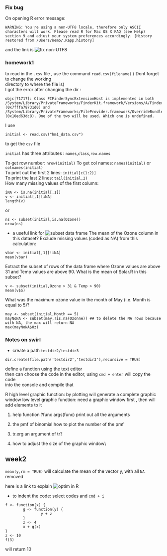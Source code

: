 ### Fix bug
On opening R 
error message: 
```
WARNING: You're using a non-UTF8 locale, therefore only ASCII characters will work. Please read R for Mac OS X FAQ (see Help) section 9 and adjust your system preferences accordingly. [History restored from /Users/nemo/.Rapp.history]
```

and the link is ![fix non-UTF8](https://stackoverflow.com/questions/9689104/installing-r-on-mac-warning-messages-setting-lc-ctype-failed-using-c)



### homework1

to read in the `.csv` file , use the command `read.csv(filename)` ( Dont forget to change the working  
directory to where the file is)  
I got the error after changing the dir  :
```
objc[71717]: Class FIFinderSyncExtensionHost is implemented in both /System/Library/PrivateFrameworks/FinderKit.framework/Versions/A/FinderKit (0x7fffa78731d0) and /System/Library/PrivateFrameworks/FileProvider.framework/OverrideBundles/FinderSyncCollaborationFileProviderOverride.bundle/Contents/MacOS/FinderSyncCollaborationFileProviderOverride (0x10ed63dc8). One of the two will be used. Which one is undefined.
```
I use 
```
initial <- read.csv("hm1_data.csv")
```  
to get the `csv` file  

`initial` has three attributes : `names`,`class`,`row.names`  

To get row number:  `nrow(initial)`
To get col names: `names(initial)` or `colnames(initial)`  
To print out the first 2 lines: `initial[c(1:2)]`  
To print the last 2 lines: `tail(initial,2)`  
How many missing values of the first column: 
```
iNA <- is.na(initial[,1])
v <- initial[,1][iNA]
length(v)
```  
or 
```
ns <- subset(initial,is.na(Ozone))
nrow(ns)
```
* a useful link for ![subset data frame](https://www.r-bloggers.com/5-ways-to-subset-a-data-frame-in-r/)
The mean of the Ozone column in this dataset? Exclude missing values (coded as NA) from this calculation:  
```
vbar <- initial[,1][!iNA] 
mean(vbar)
```

Extract the subset of rows of the data frame where Ozone values are above 31 and Temp values are above 90. What is the mean of Solar.R in this subset?  
```
v <- subset(initial,Ozone > 31 & Temp > 90)
mean(v$S)
```

What was the maximum ozone value in the month of May (i.e. Month is equal to 5)?
```
may <- subset(initial,Month == 5)
mayNoNA <- subset(may,!is.na(Ozonne)) ## to delete the NA rows because with NA, the max will return NA
max(mayNoNA$Oz)
```




### Notes on swirl
* create a path `testdir2/testdir3`
```
dir.create(file.path('testdir2','testdir3'),recursive = TRUE)
```


define a function using the text editor  
then can choose the code in the editor, using `cmd + enter` will copy the code   
into the console and compile that  


R high level graphic function: by plotting will generate a complete graphic window
low level graphic function: need a graphic window first , then will add elements to it



1. help function 
?func
args(func)  print out all the arguments
2. the pmf of binomial how to plot the number of the pmf


3. tr.erg   an argument of tr?
4. how to adjust the size of the graphic window\


## week2
`mean(y,rm = TRUE)` will calculate the mean of the vector y, with all `NA` removed

here is a link to explain ![optim in R](https://magesblog.com/post/2013-03-12-how-to-use-optim-in-r/)  
* to indent the code: select codes and `cmd + i`


```
f <- function(x) {
        g <- function(y) {
                y + z
        }
        z <- 4
        x + g(x)
}
z <- 10
f(3)
```  
will return 10